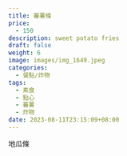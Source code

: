 ```yaml
---
title: 蕃薯條
price:
  - 150
description: sweet potato fries
draft: false
weight: 6
image: images/img_1649.jpeg
categories:
  - 餐點/炸物
tags:
  - 素食
  - 點心
  - 蕃薯
  - 炸物
date: 2023-08-11T23:15:09+08:00
---
```

地瓜條